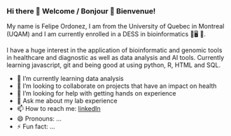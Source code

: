 ### Hi there 🍰 Welcome / Bonjour 🍰 Bienvenue!


My name is Felipe Ordonez, I am from the University of Quebec in Montreal (UQAM) and I am currently enrolled in a DESS in bioinformatics 🧬🖥 🦠.

I have a huge interest in the application of bioinformatic and genomic tools in healthcare and diagnostic as well as data analysis and AI tools. Currently learning javascript, git and being good at using python, R, HTML and SQL.

- 🌱 I’m currently learning data analysis
- 👯 I’m looking to collaborate on projects that have an impact on health
- 🤔 I’m looking for help with getting hands on experience
- 💬 Ask me about my lab experience
- 📫 How to reach me: [linkedIn](https://ca.linkedin.com/in/afob/ "The best profile")
- 😄 Pronouns: ...
- ⚡ Fun fact: ...

<!--
**feland4/feland4** is a ✨ _special_ ✨ repository because its `README.md` (this file) appears on your GitHub profile.

Here are some ideas to get you started:

- 🔭 I’m currently working on ...
- 🌱 I’m currently learning data
- 👯 I’m looking to collaborate on ...
- 🤔 I’m looking for help with ...
- 💬 Ask me about ...
- 📫 How to reach me: ...
- 😄 Pronouns: ...
- ⚡ Fun fact: ...
-->
